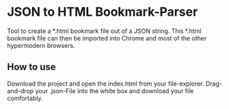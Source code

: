 # JSON to HTML Bookmark-Parser

Tool to create a *.html bookmark file out of a JSON string. This *.html bookmark file can then be imported into Chrome and most of the other hypermodern browsers.

## How to use

Download the project and open the index.html from your file-explorer.
Drag-and-drop your .json-File into the white box and download your file comfortably.
